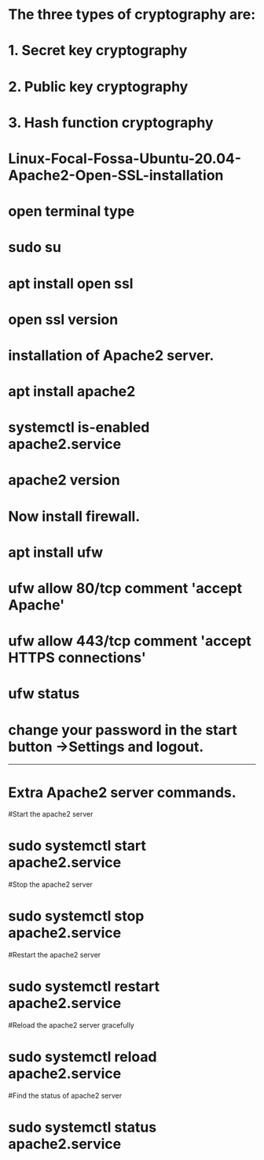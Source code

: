# The three types of cryptography are:

# 1. Secret key cryptography
# 2. Public key cryptography
# 3. Hash function cryptography 

# Linux-Focal-Fossa-Ubuntu-20.04-Apache2-Open-SSL-installation

# open terminal type
# sudo su
#  apt install open ssl
#  open ssl version

# installation of Apache2 server.
#  apt install apache2 
#  systemctl is-enabled apache2.service
# apache2 version

# Now install firewall.
# apt install ufw
# ufw allow 80/tcp comment 'accept Apache'
# ufw allow 443/tcp comment 'accept HTTPS connections'
# ufw status

# change your password in the start button ->Settings and logout.

---------------------------------------------------------------
# Extra Apache2 server commands.

#Start the apache2 server
# sudo systemctl start apache2.service

#Stop the apache2 server
# sudo systemctl stop apache2.service

#Restart the apache2 server
# sudo systemctl restart apache2.service

#Reload the apache2 server gracefully
# sudo systemctl reload apache2.service

#Find the status of apache2 server
# sudo systemctl status apache2.service
